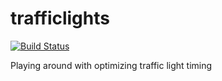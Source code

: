 # trafficlights

[![Build Status](https://travis-ci.org/hubrigant/trafficlights.svg?branch=master)](https://travis-ci.org/hubrigant/trafficlights)

Playing around with optimizing traffic light timing
